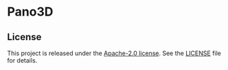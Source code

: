 # Pano3D

## License
This project is released under the [Apache-2.0 license](http://www.apache.org/licenses/). See the [LICENSE](./LICENSE) file for details.
 
